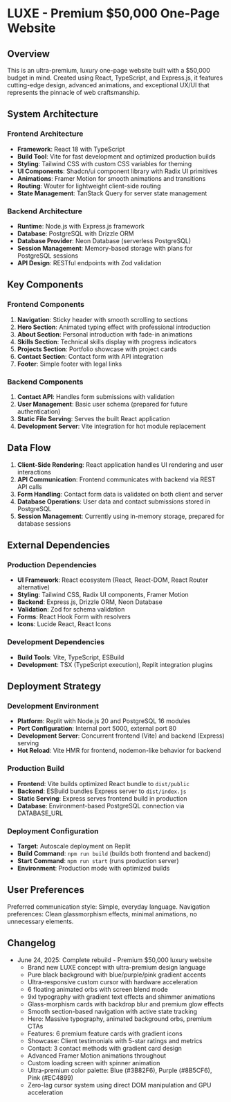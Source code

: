 # LUXE - Premium $50,000 One-Page Website

## Overview

This is an ultra-premium, luxury one-page website built with a $50,000 budget in mind. Created using React, TypeScript, and Express.js, it features cutting-edge design, advanced animations, and exceptional UX/UI that represents the pinnacle of web craftsmanship.

## System Architecture

### Frontend Architecture
- **Framework**: React 18 with TypeScript
- **Build Tool**: Vite for fast development and optimized production builds
- **Styling**: Tailwind CSS with custom CSS variables for theming
- **UI Components**: Shadcn/ui component library with Radix UI primitives
- **Animations**: Framer Motion for smooth animations and transitions
- **Routing**: Wouter for lightweight client-side routing
- **State Management**: TanStack Query for server state management

### Backend Architecture
- **Runtime**: Node.js with Express.js framework
- **Database**: PostgreSQL with Drizzle ORM
- **Database Provider**: Neon Database (serverless PostgreSQL)
- **Session Management**: Memory-based storage with plans for PostgreSQL sessions
- **API Design**: RESTful endpoints with Zod validation

## Key Components

### Frontend Components
1. **Navigation**: Sticky header with smooth scrolling to sections
2. **Hero Section**: Animated typing effect with professional introduction
3. **About Section**: Personal introduction with fade-in animations
4. **Skills Section**: Technical skills display with progress indicators
5. **Projects Section**: Portfolio showcase with project cards
6. **Contact Section**: Contact form with API integration
7. **Footer**: Simple footer with legal links

### Backend Components
1. **Contact API**: Handles form submissions with validation
2. **User Management**: Basic user schema (prepared for future authentication)
3. **Static File Serving**: Serves the built React application
4. **Development Server**: Vite integration for hot module replacement

## Data Flow

1. **Client-Side Rendering**: React application handles UI rendering and user interactions
2. **API Communication**: Frontend communicates with backend via REST API calls
3. **Form Handling**: Contact form data is validated on both client and server
4. **Database Operations**: User data and contact submissions stored in PostgreSQL
5. **Session Management**: Currently using in-memory storage, prepared for database sessions

## External Dependencies

### Production Dependencies
- **UI Framework**: React ecosystem (React, React-DOM, React Router alternative)
- **Styling**: Tailwind CSS, Radix UI components, Framer Motion
- **Backend**: Express.js, Drizzle ORM, Neon Database
- **Validation**: Zod for schema validation
- **Forms**: React Hook Form with resolvers
- **Icons**: Lucide React, React Icons

### Development Dependencies
- **Build Tools**: Vite, TypeScript, ESBuild
- **Development**: TSX (TypeScript execution), Replit integration plugins

## Deployment Strategy

### Development Environment
- **Platform**: Replit with Node.js 20 and PostgreSQL 16 modules
- **Port Configuration**: Internal port 5000, external port 80
- **Development Server**: Concurrent frontend (Vite) and backend (Express) serving
- **Hot Reload**: Vite HMR for frontend, nodemon-like behavior for backend

### Production Build
- **Frontend**: Vite builds optimized React bundle to `dist/public`
- **Backend**: ESBuild bundles Express server to `dist/index.js`
- **Static Serving**: Express serves frontend build in production
- **Database**: Environment-based PostgreSQL connection via DATABASE_URL

### Deployment Configuration
- **Target**: Autoscale deployment on Replit
- **Build Command**: `npm run build` (builds both frontend and backend)
- **Start Command**: `npm run start` (runs production server)
- **Environment**: Production mode with optimized builds

## User Preferences

Preferred communication style: Simple, everyday language.
Navigation preferences: Clean glassmorphism effects, minimal animations, no unnecessary elements.

## Changelog

- June 24, 2025: Complete rebuild - Premium $50,000 luxury website
  - Brand new LUXE concept with ultra-premium design language
  - Pure black background with blue/purple/pink gradient accents
  - Ultra-responsive custom cursor with hardware acceleration
  - 6 floating animated orbs with screen blend mode
  - 9xl typography with gradient text effects and shimmer animations
  - Glass-morphism cards with backdrop blur and premium glow effects
  - Smooth section-based navigation with active state tracking
  - Hero: Massive typography, animated background orbs, premium CTAs
  - Features: 6 premium feature cards with gradient icons
  - Showcase: Client testimonials with 5-star ratings and metrics
  - Contact: 3 contact methods with gradient card design
  - Advanced Framer Motion animations throughout
  - Custom loading screen with spinner animation
  - Ultra-premium color palette: Blue (#3B82F6), Purple (#8B5CF6), Pink (#EC4899)
  - Zero-lag cursor system using direct DOM manipulation and GPU acceleration